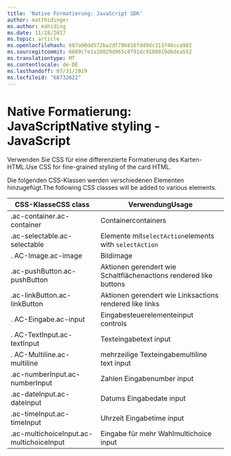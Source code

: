 ```yaml
---
title: 'Native Formatierung: JavaScript SDK'
author: matthidinger
ms.author: mahiding
ms.date: 11/28/2017
ms.topic: article
ms.openlocfilehash: 687a90dd572ba2df786816fdd9dc313746cca982
ms.sourcegitcommit: 6889c7e1a38029d965c8f91dc9108819dbdea552
ms.translationtype: MT
ms.contentlocale: de-DE
ms.lasthandoff: 07/31/2019
ms.locfileid: "68732622"
---
```

# <a name="native-styling---javascript"></a><span data-ttu-id="a5993-102">Native Formatierung: JavaScript</span><span class="sxs-lookup"><span data-stu-id="a5993-102">Native styling - JavaScript</span></span>

<span data-ttu-id="a5993-103">Verwenden Sie CSS für eine differenzierte Formatierung des Karten-HTML.</span><span class="sxs-lookup"><span data-stu-id="a5993-103">Use CSS for fine-grained styling of the card HTML.</span></span>

<span data-ttu-id="a5993-104">Die folgenden CSS-Klassen werden verschiedenen Elementen hinzugefügt.</span><span class="sxs-lookup"><span data-stu-id="a5993-104">The following CSS classes will be added to various elements.</span></span>

| <span data-ttu-id="a5993-105">CSS-Klasse</span><span class="sxs-lookup"><span data-stu-id="a5993-105">CSS class</span></span> | <span data-ttu-id="a5993-106">Verwendung</span><span class="sxs-lookup"><span data-stu-id="a5993-106">Usage</span></span> |
|---|---|
| <span data-ttu-id="a5993-107">.ac-container</span><span class="sxs-lookup"><span data-stu-id="a5993-107">.ac-container</span></span> | <span data-ttu-id="a5993-108">Container</span><span class="sxs-lookup"><span data-stu-id="a5993-108">containers</span></span> |
| <span data-ttu-id="a5993-109">.ac-selectable</span><span class="sxs-lookup"><span data-stu-id="a5993-109">.ac-selectable</span></span>  | <span data-ttu-id="a5993-110">Elemente mit`selectAction`</span><span class="sxs-lookup"><span data-stu-id="a5993-110">elements with `selectAction`</span></span> |
| <span data-ttu-id="a5993-111">. AC-Image</span><span class="sxs-lookup"><span data-stu-id="a5993-111">.ac-image</span></span> | <span data-ttu-id="a5993-112">Bild</span><span class="sxs-lookup"><span data-stu-id="a5993-112">image</span></span> |
| <span data-ttu-id="a5993-113">.ac-pushButton</span><span class="sxs-lookup"><span data-stu-id="a5993-113">.ac-pushButton</span></span> | <span data-ttu-id="a5993-114">Aktionen gerendert wie Schaltflächen</span><span class="sxs-lookup"><span data-stu-id="a5993-114">actions rendered like buttons</span></span> |
| <span data-ttu-id="a5993-115">.ac-linkButton</span><span class="sxs-lookup"><span data-stu-id="a5993-115">.ac-linkButton</span></span>  | <span data-ttu-id="a5993-116">Aktionen gerendert wie Links</span><span class="sxs-lookup"><span data-stu-id="a5993-116">actions rendered like links</span></span> |
| <span data-ttu-id="a5993-117">. AC-Eingabe</span><span class="sxs-lookup"><span data-stu-id="a5993-117">.ac-input</span></span> | <span data-ttu-id="a5993-118">Eingabesteuerelemente</span><span class="sxs-lookup"><span data-stu-id="a5993-118">input controls</span></span>|
| <span data-ttu-id="a5993-119">. AC-TextInput</span><span class="sxs-lookup"><span data-stu-id="a5993-119">.ac-textInput</span></span>| <span data-ttu-id="a5993-120">Texteingabe</span><span class="sxs-lookup"><span data-stu-id="a5993-120">text input</span></span> |
| <span data-ttu-id="a5993-121">. AC-Multiline</span><span class="sxs-lookup"><span data-stu-id="a5993-121">.ac-multiline</span></span> | <span data-ttu-id="a5993-122">mehrzeilige Texteingabe</span><span class="sxs-lookup"><span data-stu-id="a5993-122">multiline text input</span></span> |
| <span data-ttu-id="a5993-123">.ac-numberInput</span><span class="sxs-lookup"><span data-stu-id="a5993-123">.ac-numberInput</span></span> | <span data-ttu-id="a5993-124">Zahlen Eingabe</span><span class="sxs-lookup"><span data-stu-id="a5993-124">number input</span></span>|
| <span data-ttu-id="a5993-125">.ac-dateInput</span><span class="sxs-lookup"><span data-stu-id="a5993-125">.ac-dateInput</span></span> | <span data-ttu-id="a5993-126">Datums Eingabe</span><span class="sxs-lookup"><span data-stu-id="a5993-126">date input</span></span>|
| <span data-ttu-id="a5993-127">.ac-timeInput</span><span class="sxs-lookup"><span data-stu-id="a5993-127">.ac-timeInput</span></span> | <span data-ttu-id="a5993-128">Uhrzeit Eingabe</span><span class="sxs-lookup"><span data-stu-id="a5993-128">time input</span></span> |
| <span data-ttu-id="a5993-129">.ac-multichoiceInput</span><span class="sxs-lookup"><span data-stu-id="a5993-129">.ac-multichoiceInput</span></span> | <span data-ttu-id="a5993-130">Eingabe für mehr Wahl</span><span class="sxs-lookup"><span data-stu-id="a5993-130">multichoice input</span></span>|